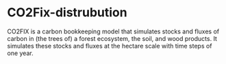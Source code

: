 # CO2Fix-distrubution
CO2FIX is a carbon bookkeeping model that simulates stocks and fluxes of carbon in (the trees of) a forest ecosystem, the soil, and wood products. It simulates these stocks and fluxes at the hectare scale with time steps of one year.

